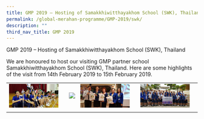 ```yaml
---
title: GMP 2019 – Hosting of Samakkhiwitthayakhom School (SWK), Thailand
permalink: /global-merahan-programme/GMP-2019/swk/
description: ""
third_nav_title: GMP 2019
---
```

GMP 2019 – Hosting of Samakkhiwitthayakhom School (SWK), Thailand


We are honoured to host our visiting GMP partner school Samakkhiwitthayakhom School (SWK), Thailand. Here are some highlights of the visit from 14th February 2019 to 15th February 2019.

|  |  |  |  |
|---|---|---|---|
| <img src="/images/swk4.png" style="width:90%"> |<img src="/images/swk9.png" style="width:60%">  | <img src="/images/swk11.png" style="width:90%"> |  <img src="/images/swk14.png" style="width:90%">|
|  |  |  |  |